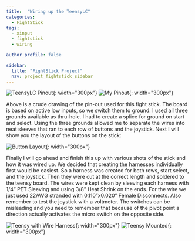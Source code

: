 ```yaml
---
title:  "Wiring up the TeensyLC"
categories:
  - FightStick
tags:
  - xinput
  - fightstick
  - wiring

author_profile: false

sidebar:
  title: "FightStick Project"
  nav: project_fightstick_sidebar
---
```

![TeensyLC Pinout](/assets/images/fightstick/teensylc_front_pinout.png){: width="300px"}
![My Pinout](/assets/images/fightstick/teensylc-my-pinout.jpg){: width="300px"}  

Above is a crude drawing of the pin-out used for this fight stick. The board is based on active low inputs, so we switch them to ground. I used all three grounds available as thru-hole. I had to create a splice for ground on start and select. Using the three grounds allowed me to separate the wires into neat sleeves that ran to each row of buttons and the joystick. Next I will show you the layout of the buttons on the stick:

![Button Layout](/assets/images/fightstick/button-layout.png){: width="300px"}  

Finally I will go ahead and finish this up with various shots of the stick and how it was wired up. We decided that creating the harnesses individually first would be easiest. So a harness was created for both rows, start select, and the joystick. Then they were cut at the correct length and soldered to the teensy board. The wires were kept clean by sleeving each harness with 1/4” PET Sleeving and using 3/8” Heat Shrink on the ends. For the wire we just used 22AWG stranded with 0.110”x0.020” Female Disconnects. Also remember to test the joystick with a voltmeter. The switches can be misleading and you need to remember that because of the pivot point a direction actually activates the micro switch on the opposite side.

![Teensy with Wire Harness](/assets/images/fightstick/IMG_20150501_161257376_HDR.jpg){: width="300px"}
![Teensy Mounted](/assets/images/fightstick/IMG_20150521_194217542.jpg){: width="300px"}  
